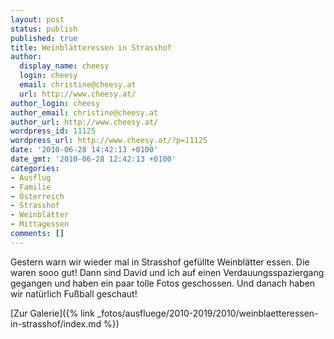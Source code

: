 ```yaml
---
layout: post
status: publish
published: true
title: Weinblätteressen in Strasshof
author:
  display_name: cheesy
  login: cheesy
  email: christine@cheesy.at
  url: http://www.cheesy.at/
author_login: cheesy
author_email: christine@cheesy.at
author_url: http://www.cheesy.at/
wordpress_id: 11125
wordpress_url: http://www.cheesy.at/?p=11125
date: '2010-06-28 14:42:13 +0100'
date_gmt: '2010-06-28 12:42:13 +0100'
categories:
- Ausflug
- Familie
- Österreich
- Strasshof
- Weinblätter
- Mittagessen
comments: []
---
```

<!--:de-->Gestern warn wir wieder mal in Strasshof gefüllte Weinblätter essen. Die waren sooo gut! Dann sind David und ich auf einen Verdauungsspaziergang gegangen und haben ein paar tolle Fotos geschossen. Und danach haben wir natürlich Fußball geschaut!
[Zur Galerie]({% link _fotos/ausfluege/2010-2019/2010/weinblaetteressen-in-strasshof/index.md %})
